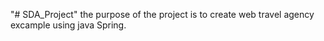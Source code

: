 "# SDA_Project" 
the purpose of the project is to create web travel agency excample using java Spring.


